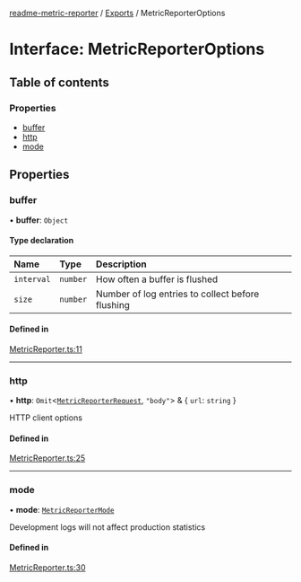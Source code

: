 [readme-metric-reporter](../README.md) / [Exports](../modules.md) / MetricReporterOptions

# Interface: MetricReporterOptions

## Table of contents

### Properties

- [buffer](MetricReporterOptions.md#buffer)
- [http](MetricReporterOptions.md#http)
- [mode](MetricReporterOptions.md#mode)

## Properties

### buffer

• **buffer**: `Object`

#### Type declaration

| Name | Type | Description |
| :------ | :------ | :------ |
| `interval` | `number` | How often a buffer is flushed |
| `size` | `number` | Number of log entries to collect before flushing |

#### Defined in

[MetricReporter.ts:11](https://github.com/igrek8/readme-metric-reporter/blob/2a81fee/src/MetricReporter.ts#L11)

___

### http

• **http**: `Omit`<[`MetricReporterRequest`](MetricReporterRequest.md), ``"body"``\> & { `url`: `string`  }

HTTP client options

#### Defined in

[MetricReporter.ts:25](https://github.com/igrek8/readme-metric-reporter/blob/2a81fee/src/MetricReporter.ts#L25)

___

### mode

• **mode**: [`MetricReporterMode`](../enums/MetricReporterMode.md)

Development logs will not affect production statistics

#### Defined in

[MetricReporter.ts:30](https://github.com/igrek8/readme-metric-reporter/blob/2a81fee/src/MetricReporter.ts#L30)
